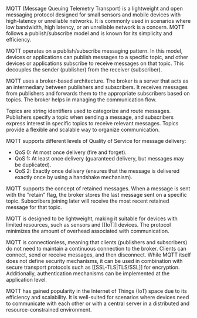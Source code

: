 MQTT (Message Queuing Telemetry Transport) is a lightweight and open messaging protocol designed for small sensors and mobile devices with high-latency or unreliable networks. It is commonly used in scenarios where low bandwidth, high latency, or an unreliable network is a concern. MQTT follows a publish/subscribe model and is known for its simplicity and efficiency. 

MQTT operates on a publish/subscribe messaging pattern. In this model, devices or applications can publish messages to a specific topic, and other devices or applications subscribe to receive messages on that topic. This decouples the sender (publisher) from the receiver (subscriber).

MQTT uses a broker-based architecture. The broker is a server that acts as an intermediary between publishers and subscribers. It receives messages from publishers and forwards them to the appropriate subscribers based on topics. The broker helps in managing the communication flow.

Topics are string identifiers used to categorize and route messages. Publishers specify a topic when sending a message, and subscribers express interest in specific topics to receive relevant messages. Topics provide a flexible and scalable way to organize communication.

MQTT supports different levels of Quality of Service for message delivery:
- QoS 0: At most once delivery (fire and forget).
- QoS 1: At least once delivery (guaranteed delivery, but messages may be duplicated).
- QoS 2: Exactly once delivery (ensures that the message is delivered exactly once by using a handshake mechanism).

MQTT supports the concept of retained messages. When a message is sent with the "retain" flag, the broker stores the last message sent on a specific topic. Subscribers joining later will receive the most recent retained message for that topic.

MQTT is designed to be lightweight, making it suitable for devices with limited resources, such as sensors and [[IoT]] devices. The protocol minimizes the amount of overhead associated with communication.

MQTT is connectionless, meaning that clients (publishers and subscribers) do not need to maintain a continuous connection to the broker. Clients can connect, send or receive messages, and then disconnect. While MQTT itself does not define security mechanisms, it can be used in combination with secure transport protocols such as [[SSL-TLS|TLS/SSL]] for encryption. Additionally, authentication mechanisms can be implemented at the application level.

MQTT has gained popularity in the Internet of Things (IoT) space due to its efficiency and scalability. It is well-suited for scenarios where devices need to communicate with each other or with a central server in a distributed and resource-constrained environment.